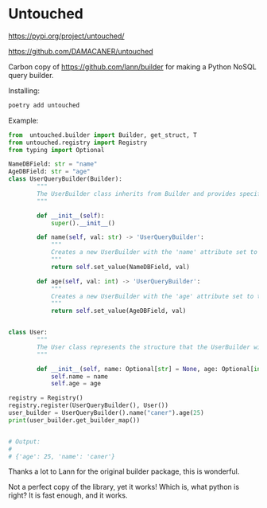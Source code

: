 # Untouched

https://pypi.org/project/untouched/

https://github.com/DAMACANER/untouched


Carbon copy of https://github.com/lann/builder for making a Python NoSQL query builder.

Installing:

```python
poetry add untouched
```

Example:

```python
from  untouched.builder import Builder, get_struct, T
from untouched.registry import Registry
from typing import Optional

NameDBField: str = "name"
AgeDBField: str = "age"
class UserQueryBuilder(Builder):
        """
        The UserBuilder class inherits from Builder and provides specific methods to set the 'name' and 'age' attributes.
        """

        def __init__(self):
            super().__init__()

        def name(self, val: str) -> 'UserQueryBuilder':
            """
            Creates a new UserBuilder with the 'name' attribute set to the provided value.
            """
            return self.set_value(NameDBField, val)

        def age(self, val: int) -> 'UserQueryBuilder':
            """
            Creates a new UserBuilder with the 'age' attribute set to the provided value.
            """
            return self.set_value(AgeDBField, val)


class User:
        """
        The User class represents the structure that the UserBuilder will build.
        """

        def __init__(self, name: Optional[str] = None, age: Optional[int] = None):
            self.name = name
            self.age = age

registry = Registry()
registry.register(UserQueryBuilder(), User())
user_builder = UserQueryBuilder().name("caner").age(25)
print(user_builder.get_builder_map())


# Output:
# 
# {'age': 25, 'name': 'caner'}
```

Thanks a lot to Lann for the original builder package, this is wonderful.

Not a perfect copy of the library, yet it works! Which is, what python is right? It is fast enough, and it works.